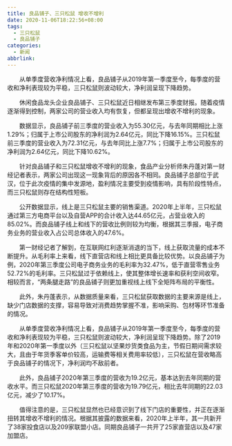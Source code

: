 ```yaml
---
title: 良品铺子、三只松鼠 增收不增利
date: 2020-11-06T18:22:56+08:00
tags:
  - 三只松鼠
  - 良品铺子
categories:
  - 新闻
abbrlink:
---
```


　　从单季度营收净利情况上看，良品铺子从2019年第一季度至今，每季度的营收和净利表现较为平稳，三只松鼠则波动较大，净利润呈现下降趋势。

　　休闲食品龙头企业良品铺子、三只松鼠近日相继发布第三季度财报。随着疫情逐渐得到控制，两家公司的营业收入均有恢复，但都呈现出增收不增利的现象。

　　数据显示，良品铺子前三季度的营业收入为55.30亿元，与去年同期相比上涨1.29%；归属于上市公司股东的净利润为2.64亿元，同比下降16.15%。三只松鼠前三季度的营业收入为72.31亿元，与去年同比上涨7.7%；归属于上市公司股东的净利润为2.64亿元，同比下降10.62%。

　　针对良品铺子和三只松鼠增收不增利的现象，食品产业分析师朱丹蓬对第一财经记者表示，两家公司出现这一现象背后的原因各不相同。良品铺子总部位于武汉，位于此次疫情的集中发源地，盈利情况主要受到疫情影响，具有阶段性特点，而三只松鼠则存在结构性短板。

　　公开数据显示，线上是三只松鼠主要的销售渠道。2020年上半年，三只松鼠通过第三方电商平台以及自营APP的合计收入达44.65亿元，占营业收入的85.02%。而良品铺子线上和线下的营收比例则较为均衡，根据其三季报，电子商务业务的营业收入占公司总体收入的47.6%。

　　第一财经记者了解到，在互联网红利逐渐消退的当下，线上获取流量的成本不断提升。从毛利率上来看，线下直营店和线上相比更具备比较优势。以良品铺子为例，2020年第三季度公司电子商务业务的毛利率为32.47%，低于直营零售业务52.72%的毛利率。三只松鼠过于依赖线上，使其整体增长速率和获利空间收窄。相较而言，“两条腿走路”的良品铺子则更加重视线上线下全矩阵布局的平衡性。

　　此外，朱丹蓬表示，从数据质量来看，三只松鼠获取数据的主要来源是线上，缺少门店数据的支撑，容易导致对消费趋势掌握不准，影响采购、包材等环节准备的情况。

　　从单季度营收净利情况上看，良品铺子从2019年第一季度至今，每季度的营收和净利表现较为平稳，三只松鼠则波动较大，净利润呈现下降趋势。除了2019年和2020年第一季度以外（三只松鼠以坚果炒货类食品为主，节假日期间需求较大，且由于年货季客单价较高，运输费等相关费用率较低），三只松鼠在营收略高于良品铺子的情况下，净利润均不敌前者。

　　此外，良品铺子2020年第三季度的营收为19.2亿元，基本达到去年同期的营收水平。而三只松鼠2020年第三季度的营收为19.79亿元，相比去年同期的22.03亿元，减少了10.17%。

　　值得注意的是，三只松鼠显然也已经意识到了线下门店的重要性，并正在逐渐扭转其增收不增利的情况。根据其披露的数据来看，2020年上半年，其一共新开了38家投食店以及209家联盟小店。同期良品铺子一共开了25家直营店以及47家加盟店。